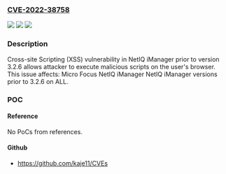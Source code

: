 ### [CVE-2022-38758](https://cve.mitre.org/cgi-bin/cvename.cgi?name=CVE-2022-38758)
![](https://img.shields.io/static/v1?label=Product&message=NetIQ%20iManager&color=blue)
![](https://img.shields.io/static/v1?label=Version&message=NetIQ%20iManager%3C%203.2.6%20&color=brighgreen)
![](https://img.shields.io/static/v1?label=Vulnerability&message=CWE-79%20Cross-site%20Scripting%20(XSS)&color=brighgreen)

### Description

Cross-site Scripting (XSS) vulnerability in NetIQ iManager prior to version 3.2.6 allows attacker to execute malicious scripts on the user's browser. This issue affects: Micro Focus NetIQ iManager NetIQ iManager versions prior to 3.2.6 on ALL.

### POC

#### Reference
No PoCs from references.

#### Github
- https://github.com/kaje11/CVEs

